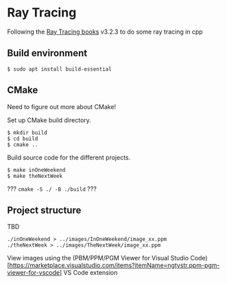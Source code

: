 # Ray Tracing

Following the [Ray Tracing books](https://github.com/RayTracing/raytracing.github.io/tree/master) v3.2.3 to do some ray tracing in cpp

## Build environment

```
$ sudo apt install build-essential
```

## CMake

Need to figure out more about CMake!

Set up CMake build directory.

```
$ mkdir build
$ cd build
$ cmake ..
```

Build source code for the different projects.

```
$ make inOneWeekend
$ make theNextWeek
```

??? `cmake -S ./ -B ./build` ???

## Project structure

TBD

```
./inOneWeekend > ../images/InOneWeekend/image_xx.ppm
./theNextWeek > ../images/TheNextWeek/image_xx.ppm
```

View images using the (PBM/PPM/PGM Viewer for Visual Studio Code)[https://marketplace.visualstudio.com/items?itemName=ngtystr.ppm-pgm-viewer-for-vscode] VS Code extension